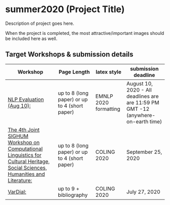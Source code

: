 # summer2020 (Project Title)
Description of project goes here.

When the project is completed, the most attractive/important images should be included here as well.

## Target Workshops & submission details

| Workshop | Page Length | latex style | submission deadline |
| -------- | ----------- | ----------- | ------------------- |
| [NLP Evaluation (Aug 10):](https://nlpevaluation2020.github.io/cfp.html) | up to 8 (long paper)  or up to 4 (short paper) | EMNLP 2020 formatting | August 10, 2020 - All deadlines are are 11:59 PM GMT -12 (anywhere-on-earth time) |
| [The 4th Joint SIGHUM Workshop on Computational Linguistics for Cultural Heritage, Social Sciences, Humanities and Literature:](https://sighum.wordpress.com/events/latech-clfl-2020/) | up to 8 (long paper)  or up to 4 (short paper) | COLING 2020 | September 25, 2020 |
| [VarDial:](https://sites.google.com/view/vardial2020/home) | up to 9 + bibliography | COLING 2020 | July 27, 2020 | 
